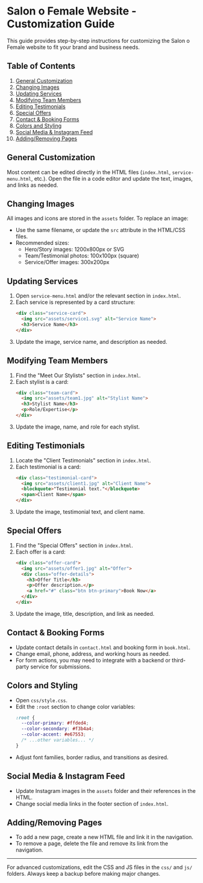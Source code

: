 # Salon o Female Website - Customization Guide

This guide provides step-by-step instructions for customizing the Salon o Female website to fit your brand and business needs.

## Table of Contents
1. [General Customization](#general-customization)
2. [Changing Images](#changing-images)
3. [Updating Services](#updating-services)
4. [Modifying Team Members](#modifying-team-members)
5. [Editing Testimonials](#editing-testimonials)
6. [Special Offers](#special-offers)
7. [Contact & Booking Forms](#contact--booking-forms)
8. [Colors and Styling](#colors-and-styling)
9. [Social Media & Instagram Feed](#social-media--instagram-feed)
10. [Adding/Removing Pages](#addingremoving-pages)

## General Customization

Most content can be edited directly in the HTML files (`index.html`, `service-menu.html`, etc.). Open the file in a code editor and update the text, images, and links as needed.

## Changing Images

All images and icons are stored in the `assets` folder. To replace an image:
- Use the same filename, or update the `src` attribute in the HTML/CSS files.
- Recommended sizes:
  - Hero/Story images: 1200x800px or SVG
  - Team/Testimonial photos: 100x100px (square)
  - Service/Offer images: 300x200px

## Updating Services

1. Open `service-menu.html` and/or the relevant section in `index.html`.
2. Each service is represented by a card structure:
   ```html
   <div class="service-card">
     <img src="assets/service1.svg" alt="Service Name">
     <h3>Service Name</h3>
   </div>
   ```
3. Update the image, service name, and description as needed.

## Modifying Team Members

1. Find the "Meet Our Stylists" section in `index.html`.
2. Each stylist is a card:
   ```html
   <div class="team-card">
     <img src="assets/team1.jpg" alt="Stylist Name">
     <h3>Stylist Name</h3>
     <p>Role/Expertise</p>
   </div>
   ```
3. Update the image, name, and role for each stylist.

## Editing Testimonials

1. Locate the "Client Testimonials" section in `index.html`.
2. Each testimonial is a card:
   ```html
   <div class="testimonial-card">
     <img src="assets/client1.jpg" alt="Client Name">
     <blockquote>"Testimonial text."</blockquote>
     <span>Client Name</span>
   </div>
   ```
3. Update the image, testimonial text, and client name.

## Special Offers

1. Find the "Special Offers" section in `index.html`.
2. Each offer is a card:
   ```html
   <div class="offer-card">
     <img src="assets/offer1.jpg" alt="Offer">
     <div class="offer-details">
       <h3>Offer Title</h3>
       <p>Offer description.</p>
       <a href="#" class="btn btn-primary">Book Now</a>
     </div>
   </div>
   ```
3. Update the image, title, description, and link as needed.

## Contact & Booking Forms

- Update contact details in `contact.html` and booking form in `book.html`.
- Change email, phone, address, and working hours as needed.
- For form actions, you may need to integrate with a backend or third-party service for submissions.

## Colors and Styling

- Open `css/style.css`.
- Edit the `:root` section to change color variables:
  ```css
  :root {
    --color-primary: #ffded4;
    --color-secondary: #f3b4a4;
    --color-accent: #e67553;
    /* ...other variables... */
  }
  ```
- Adjust font families, border radius, and transitions as desired.

## Social Media & Instagram Feed

- Update Instagram images in the `assets` folder and their references in the HTML.
- Change social media links in the footer section of `index.html`.

## Adding/Removing Pages

- To add a new page, create a new HTML file and link it in the navigation.
- To remove a page, delete the file and remove its link from the navigation.

---

For advanced customizations, edit the CSS and JS files in the `css/` and `js/` folders. Always keep a backup before making major changes.
